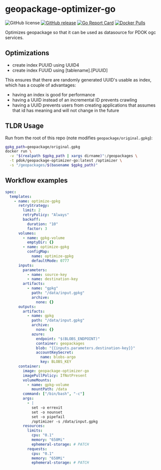 # geopackage-optimizer-go

![GitHub license](https://img.shields.io/github/license/PDOK/geopackage-optimizer-go)
[![GitHub release](https://img.shields.io/github/release/PDOK/geopackage-optimizer-go.svg)](https://github.com/PDOK/geopackage-optimizer-go/releases)
[![Go Report Card](https://goreportcard.com/badge/PDOK/geopackage-optimizer-go)](https://goreportcard.com/report/PDOK/geopackage-optimizer-go)
[![Docker Pulls](https://img.shields.io/docker/pulls/pdok/geopackage-optimizer-go.svg)](https://hub.docker.com/r/pdok/geopackage-optimizer-go)

Optimizes geopackage so that it can be used as datasource for PDOK ogc services.

## Optimizations

* create index PUUID using UUID4
* create index FUUID using [tablename].[PUUID]

This ensures that there are randomly generated UUID's usable as index, which has
 a couple of advantages:

* having an index is good for performance
* having a UUID instead of an incremental ID prevents crawling
* having a UUID prevents users from creating applications that assumes that id
  has meaning and will not change in the future

## TLDR Usage

Run from the root of this repo (note modifies `geopackage/original.gpkg`):

```bash
gpkg_path=geopackage/original.gpkg
docker run \
  -v "$(realpath $gpkg_path | xargs dirname)":/geopackages \
  -t pdok/geopackage-optimizer-go:latest /optimizer \
  -s "/geopackages/$(basename $gpkg_path)"
```

## Workflow examples

```yaml
spec:
  templates:
    - name: optimize-gpkg
      retryStrategy:
        limit: 2
        retryPolicy: "Always"
        backoff:
          duration: "10"
          factor: 3
      volumes:
        - name: gpkg-volume
          emptyDir: {}
        - name: optimize-gpkg
          configMap:
            name: optimize-gpkg
            defaultMode: 0777
      inputs:
        parameters:
          - name: source-key
          - name: destination-key
        artifacts:
          - name: "gpkg"
            path: "/data/input.gpkg"
            archive:
              none: {}
      outputs:
        artifacts:
          - name: gpkg
            path: "/data/input.gpkg"
            archive:
              none: {}
            azure:
              endpoint: "$(BLOBS_ENDPOINT)"
              container: geopackages
              blob: "{{inputs.parameters.destination-key}}"
              accountKeySecret:
                name: blobs-argo
                key: BLOBS_KEY
      container:
        image: geopackage-optimizer-go
        imagePullPolicy: IfNotPresent
        volumeMounts:
          - name: gpkg-volume
            mountPath: /data
        command: ["/bin/bash", "-c"]
        args:
          - |
            set -o errexit
            set -o nounset
            set -o pipefail
            /optimizer -s /data/input.gpkg
        resources:
          limits:
            cpu: "0.1"
            memory: "650Mi"
            ephemeral-storage: # PATCH
          requests:
            cpu: "0.1"
            memory: "650Mi"
            ephemeral-storage: # PATCH
```
